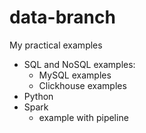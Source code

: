 # data-branch
 My practical examples
 - SQL and NoSQL examples:
    - MySQL examples
    - Clickhouse examples
 - Python
 - Spark
    - example with pipeline